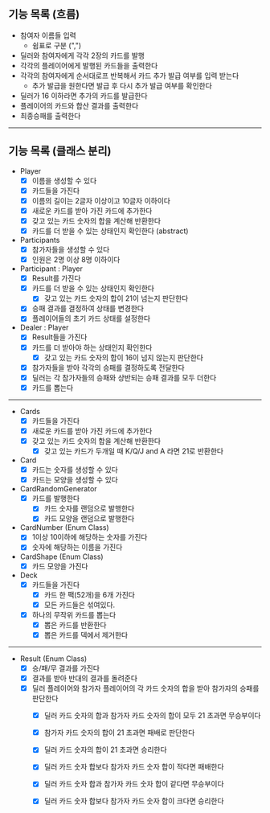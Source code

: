 ## 기능 목록 (흐름)

- 참여자 이름들 입력
    - 쉼표로 구분 (",")
- 딜러와 참여자에게 각각 2장의 카드를 발행
- 각각의 플레이어에게 발행된 카드들을 출력한다
- 각각의 참여자에게 순서대로프 반복해서 카드 추가 발급 여부를 입력 받는다
    - 추가 발급을 원한다면 발급 후 다시 추가 발급 여부를 확인한다
- 딜러가 16 이하라면 추가의 카드를 발급한다
- 플레이어의 카드와 합산 결과를 출력한다
- 최종승패를 출력한다

---

## 기능 목록 (클래스 분리)

- Player
    - [x] 이름을 생성할 수 있다
    - [x] 카드들을 가진다
    - [x] 이름의 길이는 2글자 이상이고 10글자 이하이다
    - [x] 새로운 카드를 받아 가진 카드에 추가한다
    - [x] 갖고 있는 카드 숫자의 합을 계산해 반환한다
    - [x] 카드를 더 받을 수 있는 상태인지 확인한다 (abstract)
- Participants
    - [x] 참가자들을 생성할 수 있다
    - [x] 인원은 2명 이상 8명 이하이다
- Participant : Player
    - [x] Result를 가진다
    - [x] 카드를 더 받을 수 있는 상태인지 확인한다
        - [x] 갖고 있는 카드 숫자의 합이 21이 넘는지 판단한다
    - [x] 승패 결과를 결정하여 상태를 변경한다
    - [x] 플레이어들의 초기 카드 상태를 설정한다
- Dealer : Player
    - [x] Result들을 가진다
    - [x] 카드를 더 받아야 하는 상태인지 확인한다
        - [x] 갖고 있는 카드 숫자의 합이 16이 넘지 않는지 판단한다
    - [x] 참가자들을 받아 각각의 승패를 결정하도록 전달한다
    - [x] 딜러는 각 참가자들의 승패와 상반되는 승패 결과를 모두 더한다
    - [x] 카드를 뽑는다

---

- Cards
    - [x] 카드들을 가진다
    - [x] 새로운 카드를 받아 가진 카드에 추가한다
    - [x] 갖고 있는 카드 숫자의 합을 계산해 반환한다
      - [x] 갖고 있는 카드가 두개일 때 K/Q/J and A 라면 21로 반환한다
- Card
    - [x] 카드는 숫자를 생성할 수 있다
    - [x] 카드는 모양을 생성할 수 있다
- CardRandomGenerator
    - [x] 카드를 발행한다
        - [x] 카드 숫자를 랜덤으로 발행한다
        - [x] 카드 모양을 랜덤으로 발행한다
- CardNumber (Enum Class)
    - [x] 1이상 10이하에 해당하는 숫자를 가진다
    - [x] 숫자에 해당하는 이름을 가진다
- CardShape (Enum Class)
    - [x] 카드 모양을 가진다
- Deck
  - [x] 카드들을 가진다
    - [x] 카드 한 팩(52개)을 6개 가진다
    - [x] 모든 카드들은 섞여있다.
  - [x] 하나의 무작위 카드를 뽑는다
    - [x] 뽑은 카드를 반환한다 
    - [x] 뽑은 카드를 덱에서 제거한다

---

- Result (Enum Class)
    - [x] 승/패/무 결과를 가진다
    - [x] 결과를 받아 반대의 결과를 돌려준다
    - [x] 딜러 플레이어와 참가자 플레이어의 각 카드 숫자의 합을 받아 참가자의 승패를 판단한다
        - [x] 딜러 카드 숫자의 합과 참가자 카드 숫자의 합이 모두 21 초과면 무승부이다
        - [x] 참가자 카드 숫자의 합이 21 초과면 패배로 판단한다
        - [x] 딜러 카드 숫자의 합이 21 초과면 승리한다
        - [x] 딜러 카드 숫자 합보다 참가자 카드 숫자 합이 적다면 패배한다
        - [x] 딜러 카드 숫자 합과 참가자 카드 숫자 합이 같다면 무승부이다
        - [x] 딜러 카드 숫자 합보다 참가자 카드 숫자 합이 크다면 승리한다
  